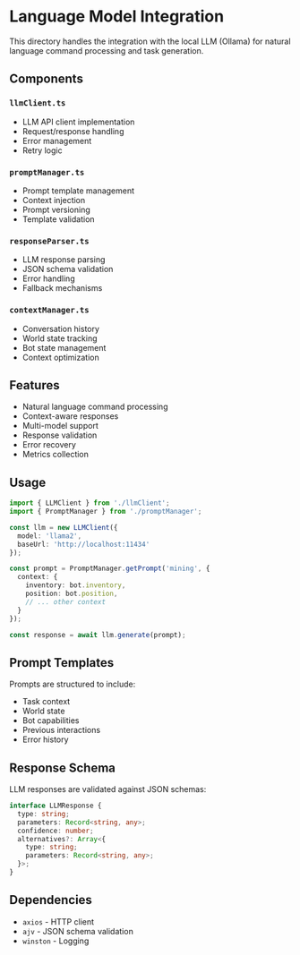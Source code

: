 # Language Model Integration

This directory handles the integration with the local LLM (Ollama) for natural language command processing and task generation.

## Components

### `llmClient.ts`
- LLM API client implementation
- Request/response handling
- Error management
- Retry logic

### `promptManager.ts`
- Prompt template management
- Context injection
- Prompt versioning
- Template validation

### `responseParser.ts`
- LLM response parsing
- JSON schema validation
- Error handling
- Fallback mechanisms

### `contextManager.ts`
- Conversation history
- World state tracking
- Bot state management
- Context optimization

## Features

- Natural language command processing
- Context-aware responses
- Multi-model support
- Response validation
- Error recovery
- Metrics collection

## Usage

```typescript
import { LLMClient } from './llmClient';
import { PromptManager } from './promptManager';

const llm = new LLMClient({
  model: 'llama2',
  baseUrl: 'http://localhost:11434'
});

const prompt = PromptManager.getPrompt('mining', {
  context: {
    inventory: bot.inventory,
    position: bot.position,
    // ... other context
  }
});

const response = await llm.generate(prompt);
```

## Prompt Templates

Prompts are structured to include:
- Task context
- World state
- Bot capabilities
- Previous interactions
- Error history

## Response Schema

LLM responses are validated against JSON schemas:

```typescript
interface LLMResponse {
  type: string;
  parameters: Record<string, any>;
  confidence: number;
  alternatives?: Array<{
    type: string;
    parameters: Record<string, any>;
  }>;
}
```

## Dependencies

- `axios` - HTTP client
- `ajv` - JSON schema validation
- `winston` - Logging 